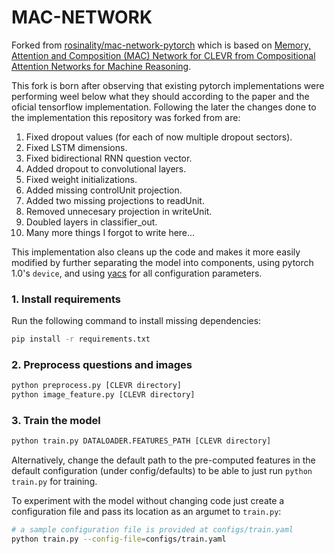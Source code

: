 # MAC-NETWORK

Forked from [rosinality/mac-network-pytorch](https://github.com/rosinality/mac-network-pytorch) which is based on  [Memory, Attention and Composition (MAC) Network for CLEVR from Compositional Attention Networks for Machine Reasoning](https://arxiv.org/abs/1803.03067).

This fork is born after observing that existing pytorch implementations were performing weel below what they should according to the paper and the oficial tensorflow implementation. Following the later the changes done to the implementation this repository was forked from are:

1. Fixed dropout values (for each of now multiple dropout sectors).
1. Fixed LSTM dimensions.
1. Fixed bidirectional RNN question vector.
1. Added dropout to convolutional layers.
1. Fixed weight initializations.
1. Added missing controlUnit projection.
1. Added two missing projections to readUnit.
1. Removed unnecesary projection in writeUnit.
1. Doubled layers in classifier_out.
1. Many more things I forgot to write here...


This implementation also cleans up the code and makes it more easily modified by further separating the model into components, using pytorch 1.0's `device`, and using [yacs](https://github.com/rbgirshick/yacs) for all configuration parameters.



### 1. Install requirements

Run the following command to install missing dependencies:

~~~bash
pip install -r requirements.txt
~~~


### 2. Preprocess questions and images

~~~bash
python preprocess.py [CLEVR directory]
python image_feature.py [CLEVR directory]
~~~


### 3. Train the model

~~~bash
python train.py DATALOADER.FEATURES_PATH [CLEVR directory]
~~~

Alternatively, change the default path to the pre-computed features in the default configuration (under config/defaults) to be able to just run `python train.py` for training.

To experiment with the model without changing code just create a configuration file and pass its location as an argumet to `train.py`:


~~~bash
# a sample configuration file is provided at configs/train.yaml 
python train.py --config-file=configs/train.yaml
~~~